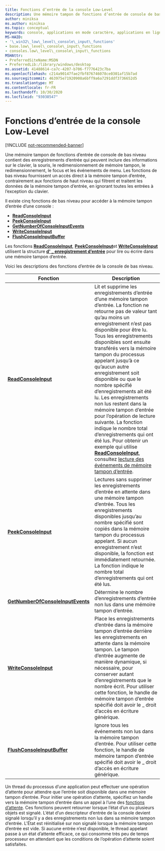 ```yaml
---
title: Fonctions d’entrée de la console Low-Level
description: Une mémoire tampon de fonctions d’entrée de console de bas niveau contient des enregistrements d’entrée qui peuvent inclure des informations sur le clavier, la souris, le redimensionnement de mémoire tampon, le redimensionnement, le focus et les événements de menu.
author: miniksa
ms.author: miniksa
ms.topic: conceptual
keywords: console, applications en mode caractère, applications en ligne de commande, applications de terminal, API console
MS-HAID:
- '\_win32\_low\_level\_console\_input\_functions'
- base.low\_level\_console\_input\_functions
- consoles.low\_level\_console\_input\_functions
MSHAttr:
- PreferredSiteName:MSDN
- PreferredLib:/library/windows/desktop
ms.assetid: 41488614-ca7c-4207-b706-f7776423c7ba
ms.openlocfilehash: c214a90147fae2fbf876746078ce0301af15b7ad
ms.sourcegitcommit: 463975e71920908a6bff9a6a7291ddf3736652d5
ms.translationtype: MT
ms.contentlocale: fr-FR
ms.lasthandoff: 10/30/2020
ms.locfileid: "93038547"
---
```

# <a name="low-level-console-input-functions"></a>Fonctions d’entrée de la console Low-Level

[!INCLUDE [not-recommended-banner](./includes/not-recommended-banner.md)]

Une mémoire tampon de fonctions d’entrée de console de bas niveau contient des enregistrements d’entrée qui peuvent inclure des informations sur le clavier, la souris, le redimensionnement de mémoire tampon, le redimensionnement, le focus et les événements de menu. Les fonctions de bas niveau fournissent un accès direct à la mémoire tampon d’entrée, contrairement aux fonctions de haut niveau qui filtrent et traitent les données de la mémoire tampon d’entrée, en ignorant toutes les entrées à l’exception du clavier.

Il existe cinq fonctions de bas niveau pour accéder à la mémoire tampon d’entrée d’une console :

- [**ReadConsoleInput**](readconsoleinput.md)
- [**PeekConsoleInput**](peekconsoleinput.md)
- [**GetNumberOfConsoleInputEvents**](getnumberofconsoleinputevents.md)
- [**WriteConsoleInput**](writeconsoleinput.md)
- [**FlushConsoleInputBuffer**](flushconsoleinputbuffer.md)

Les fonctions [**ReadConsoleInput**](readconsoleinput.md), [**PeekConsoleInput**](peekconsoleinput.md)et [**WriteConsoleInput**](writeconsoleinput.md) utilisent la structure [**d' \_ enregistrement d’entrée**](input-record-str.md) pour lire ou écrire dans une mémoire tampon d’entrée.

Voici les descriptions des fonctions d’entrée de la console de bas niveau.

| Fonction | Description |
|-|-|
| [**ReadConsoleInput**](readconsoleinput.md) | Lit et supprime les enregistrements d’entrée d’une mémoire tampon d’entrée. La fonction ne retourne pas de valeur tant qu’au moins un enregistrement n’est pas disponible pour être lu. Tous les enregistrements disponibles sont ensuite transférés vers la mémoire tampon du processus appelant jusqu’à ce qu’aucun autre enregistrement soit disponible ou que le nombre spécifié d’enregistrements ait été lu. Les enregistrements non lus restent dans la mémoire tampon d’entrée pour l’opération de lecture suivante. La fonction indique le nombre total d’enregistrements qui ont été lus. Pour obtenir un exemple qui utilise [**ReadConsoleInput**](readconsoleinput.md), consultez [lecture des événements de mémoire tampon d’entrée](reading-input-buffer-events.md). |
| [**PeekConsoleInput**](peekconsoleinput.md) | Lectures sans supprimer les enregistrements d’entrée en attente dans une mémoire tampon d’entrée. Tous les enregistrements disponibles jusqu’au nombre spécifié sont copiés dans la mémoire tampon du processus appelant. Si aucun enregistrement n’est disponible, la fonction est immédiatement retournée. La fonction indique le nombre total d’enregistrements qui ont été lus. |
| [**GetNumberOfConsoleInputEvents**](getnumberofconsoleinputevents.md) | Détermine le nombre d’enregistrements d’entrée non lus dans une mémoire tampon d’entrée. |
| [**WriteConsoleInput**](writeconsoleinput.md) | Place les enregistrements d’entrée dans la mémoire tampon d’entrée derrière les enregistrements en attente dans la mémoire tampon. Le tampon d’entrée augmente de manière dynamique, si nécessaire, pour conserver autant d’enregistrements que le nombre écrit. Pour utiliser cette fonction, le handle de mémoire tampon d’entrée spécifié doit avoir le \_ droit d’accès en écriture générique. |
| [**FlushConsoleInputBuffer**](flushconsoleinputbuffer.md) | Ignore tous les événements non lus dans la mémoire tampon d’entrée. Pour utiliser cette fonction, le handle de mémoire tampon d’entrée spécifié doit avoir le \_ droit d’accès en écriture générique. |

Un thread du processus d’une application peut effectuer une opération d’attente pour attendre que l’entrée soit disponible dans une mémoire tampon d’entrée. Pour initier une opération d’attente, spécifiez un handle vers la mémoire tampon d’entrée dans un appel à l’une des [fonctions d’attente](https://msdn.microsoft.com/library/windows/desktop/ms687069). Ces fonctions peuvent retourner lorsque l’état d’un ou plusieurs objets est signalé. L’état d’un descripteur d’entrée de la console devient signalé lorsqu’il y a des enregistrements non lus dans sa mémoire tampon d’entrée. L’État est réinitialisé sur non signalé lorsque la mémoire tampon d’entrée est vide. Si aucune entrée n’est disponible, le thread appelant passe à un état d’attente efficace, ce qui consomme très peu de temps processeur en attendant que les conditions de l’opération d’attente soient satisfaites.
